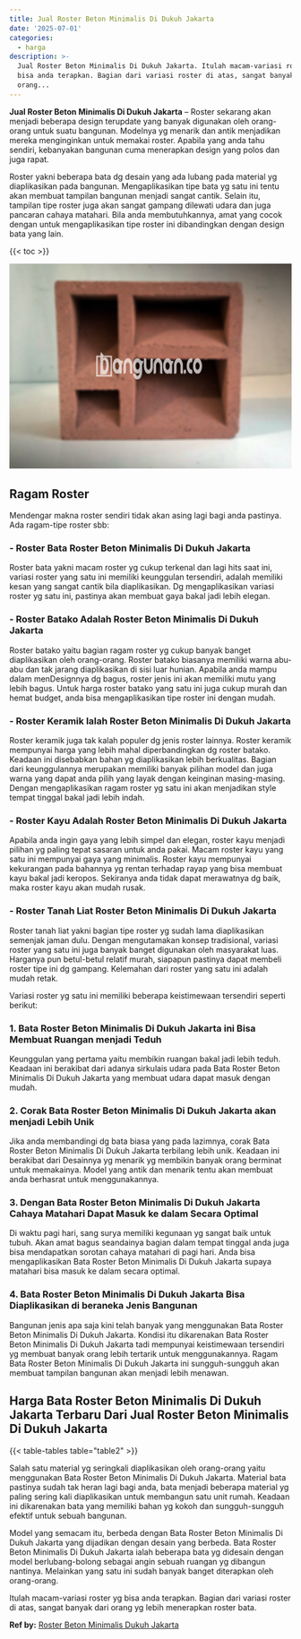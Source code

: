 ```yaml
---
title: Jual Roster Beton Minimalis Di Dukuh Jakarta
date: '2025-07-01'
categories:
  - harga
description: >-
  Jual Roster Beton Minimalis Di Dukuh Jakarta. Itulah macam-variasi roster yg
  bisa anda terapkan. Bagian dari variasi roster di atas, sangat banyak dari
  orang...
---
```


**Jual Roster Beton Minimalis Di Dukuh Jakarta** – Roster sekarang akan menjadi beberapa design terupdate yang banyak digunakan oleh orang-orang untuk suatu bangunan. Modelnya yg menarik dan antik menjadikan mereka menginginkan untuk memakai roster. Apabila yang anda tahu sendiri, kebanyakan bangunan cuma menerapkan design yang polos dan juga rapat.

Roster yakni beberapa bata dg desain yang ada lubang pada material yg diaplikasikan pada bangunan. Mengaplikasikan tipe bata yg satu ini tentu akan membuat tampilan bangunan menjadi sangat cantik. Selain itu, tampilan tipe roster juga akan sangat gampang dilewati udara dan juga pancaran cahaya matahari. Bila anda membutuhkannya, amat yang cocok dengan untuk mengaplikasikan tipe roster ini dibandingkan dengan design bata yang lain.

{{< toc >}}

![Jual Roster Beton Minimalis Di Dukuh Jakarta](/images/bata-roster-minimalis-33.png)

## Ragam Roster

Mendengar makna roster sendiri tidak akan asing lagi bagi anda pastinya. Ada ragam-tipe roster sbb:

### \- Roster Bata Roster Beton Minimalis Di Dukuh Jakarta

Roster bata yakni macam roster yg cukup terkenal dan lagi hits saat ini, variasi roster yang satu ini memiliki keunggulan tersendiri, adalah memiliki kesan yang sangat cantik bila diaplikasikan. Dg mengaplikasikan variasi roster yg satu ini, pastinya akan membuat gaya bakal jadi lebih elegan.

### \- Roster Batako Adalah Roster Beton Minimalis Di Dukuh Jakarta

Roster batako yaitu bagian ragam roster yg cukup banyak banget diaplikasikan oleh orang-orang. Roster batako biasanya memiliki warna abu-abu dan tak jarang diaplikasikan di sisi luar hunian. Apabila anda mampu dalam menDesignnya dg bagus, roster jenis ini akan memiliki mutu yang lebih bagus. Untuk harga roster batako yang satu ini juga cukup murah dan hemat budget, anda bisa mengaplikasikan tipe roster ini dengan mudah.

### \- Roster Keramik Ialah Roster Beton Minimalis Di Dukuh Jakarta

Roster keramik juga tak kalah populer dg jenis roster lainnya. Roster keramik mempunyai harga yang lebih mahal diperbandingkan dg roster batako. Keadaan ini disebabkan bahan yg diaplikasikan lebih berkualitas. Bagian dari keunggulannya merupakan memiliki banyak pilihan model dan juga warna yang dapat anda pilih yang layak dengan keinginan masing-masing. Dengan mengaplikasikan ragam roster yg satu ini akan menjadikan style tempat tinggal bakal jadi lebih indah.

### \- Roster Kayu Adalah Roster Beton Minimalis Di Dukuh Jakarta

Apabila anda ingin gaya yang lebih simpel dan elegan, roster kayu menjadi pilihan yg paling tepat sasaran untuk anda pakai. Macam roster kayu yang satu ini mempunyai gaya yang minimalis. Roster kayu mempunyai kekurangan pada bahannya yg rentan terhadap rayap yang bisa membuat kayu bakal jadi keropos. Sekiranya anda tidak dapat merawatnya dg baik, maka roster kayu akan mudah rusak.

### \- Roster Tanah Liat Roster Beton Minimalis Di Dukuh Jakarta

Roster tanah liat yakni bagian tipe roster yg sudah lama diaplikasikan semenjak jaman dulu. Dengan mengutamakan konsep tradisional, variasi roster yang satu ini juga banyak banget digunakan oleh masyarakat luas. Harganya pun betul-betul relatif murah, siapapun pastinya dapat membeli roster tipe ini dg gampang. Kelemahan dari roster yang satu ini adalah mudah retak.

Variasi roster yg satu ini memiliki beberapa keistimewaan tersendiri seperti berikut:

### 1\. Bata Roster Beton Minimalis Di Dukuh Jakarta ini Bisa Membuat Ruangan menjadi Teduh

Keunggulan yang pertama yaitu membikin ruangan bakal jadi lebih teduh. Keadaan ini berakibat dari adanya sirkulais udara pada Bata Roster Beton Minimalis Di Dukuh Jakarta yang membuat udara dapat masuk dengan mudah.

### 2\. Corak Bata Roster Beton Minimalis Di Dukuh Jakarta akan menjadi Lebih Unik

Jika anda membandingi dg bata biasa yang pada lazimnya, corak Bata Roster Beton Minimalis Di Dukuh Jakarta terbilang lebih unik. Keadaan ini berakibat dari Desainnya yg menarik yg membikin banyak orang berminat untuk memakainya. Model yang antik dan menarik tentu akan membuat anda berhasrat untuk menggunakannya.

### 3\. Dengan Bata Roster Beton Minimalis Di Dukuh Jakarta Cahaya Matahari Dapat Masuk ke dalam Secara Optimal

Di waktu pagi hari, sang surya memiliki kegunaan yg sangat baik untuk tubuh. Akan amat bagus seandainya bagian dalam tempat tinggal anda juga bisa mendapatkan sorotan cahaya matahari di pagi hari. Anda bisa mengaplikasikan Bata Roster Beton Minimalis Di Dukuh Jakarta supaya matahari bisa masuk ke dalam secara optimal.

### 4\. Bata Roster Beton Minimalis Di Dukuh Jakarta Bisa Diaplikasikan di beraneka Jenis Bangunan

Bangunan jenis apa saja kini telah banyak yang menggunakan Bata Roster Beton Minimalis Di Dukuh Jakarta. Kondisi itu dikarenakan Bata Roster Beton Minimalis Di Dukuh Jakarta tadi mempunyai keistimewaan tersendiri yg membuat banyak orang lebih tertarik untuk menggunakannya. Ragam Bata Roster Beton Minimalis Di Dukuh Jakarta ini sungguh-sungguh akan membuat tampilan bangunan akan menjadi lebih menawan.

## Harga Bata Roster Beton Minimalis Di Dukuh Jakarta Terbaru Dari Jual Roster Beton Minimalis Di Dukuh Jakarta

{{< table-tables table="table2" >}}

Salah satu material yg seringkali diaplikasikan oleh orang-orang yaitu menggunakan Bata Roster Beton Minimalis Di Dukuh Jakarta. Material bata pastinya sudah tak heran lagi bagi anda, bata menjadi beberapa material yg paling sering kali diaplikasikan untuk membangun satu unit rumah. Keadaan ini dikarenakan bata yang memiliki bahan yg kokoh dan sungguh-sungguh efektif untuk sebuah bangunan.

Model yang semacam itu, berbeda dengan Bata Roster Beton Minimalis Di Dukuh Jakarta yang dijadikan dengan desain yang berbeda. Bata Roster Beton Minimalis Di Dukuh Jakarta ialah beberapa bata yg didesain dengan model berlubang-bolong sebagai angin sebuah ruangan yg dibangun nantinya. Melainkan yang satu ini sudah banyak banget diterapkan oleh orang-orang.

Itulah macam-variasi roster yg bisa anda terapkan. Bagian dari variasi roster di atas, sangat banyak dari orang yg lebih menerapkan roster bata.

**Ref by:** [Roster Beton Minimalis Dukuh Jakarta](https://id.wikipedia.org/wiki/Roster)
